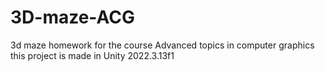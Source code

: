 # 3D-maze-ACG
3d maze homework for the course Advanced topics in computer graphics
this project is made in Unity 2022.3.13f1
